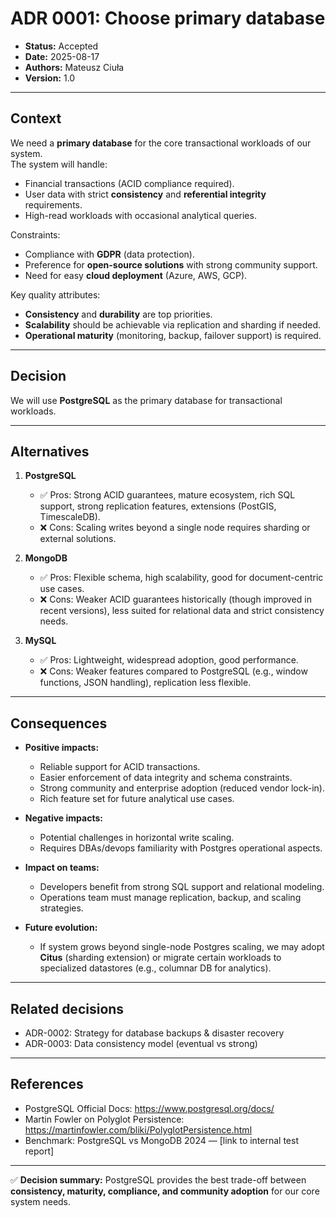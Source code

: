 # ADR 0001: Choose primary database

- **Status:** Accepted
- **Date:** 2025-08-17
- **Authors:** Mateusz Ciuła
- **Version:** 1.0

---

## Context

We need a **primary database** for the core transactional workloads of our system.  
The system will handle:
- Financial transactions (ACID compliance required).
- User data with strict **consistency** and **referential integrity** requirements.
- High-read workloads with occasional analytical queries.

Constraints:
- Compliance with **GDPR** (data protection).
- Preference for **open-source solutions** with strong community support.
- Need for easy **cloud deployment** (Azure, AWS, GCP).

Key quality attributes:
- **Consistency** and **durability** are top priorities.
- **Scalability** should be achievable via replication and sharding if needed.
- **Operational maturity** (monitoring, backup, failover support) is required.

---

## Decision

We will use **PostgreSQL** as the primary database for transactional workloads.

---

## Alternatives

1. **PostgreSQL**
    - ✅ Pros: Strong ACID guarantees, mature ecosystem, rich SQL support, strong replication features, extensions (PostGIS, TimescaleDB).
    - ❌ Cons: Scaling writes beyond a single node requires sharding or external solutions.

2. **MongoDB**
    - ✅ Pros: Flexible schema, high scalability, good for document-centric use cases.
    - ❌ Cons: Weaker ACID guarantees historically (though improved in recent versions), less suited for relational data and strict consistency needs.

3. **MySQL**
    - ✅ Pros: Lightweight, widespread adoption, good performance.
    - ❌ Cons: Weaker features compared to PostgreSQL (e.g., window functions, JSON handling), replication less flexible.

---

## Consequences

- **Positive impacts:**
    - Reliable support for ACID transactions.
    - Easier enforcement of data integrity and schema constraints.
    - Strong community and enterprise adoption (reduced vendor lock-in).
    - Rich feature set for future analytical use cases.

- **Negative impacts:**
    - Potential challenges in horizontal write scaling.
    - Requires DBAs/devops familiarity with Postgres operational aspects.

- **Impact on teams:**
    - Developers benefit from strong SQL support and relational modeling.
    - Operations team must manage replication, backup, and scaling strategies.

- **Future evolution:**
    - If system grows beyond single-node Postgres scaling, we may adopt **Citus** (sharding extension) or migrate certain workloads to specialized datastores (e.g., columnar DB for analytics).

---

## Related decisions

- ADR-0002: Strategy for database backups & disaster recovery
- ADR-0003: Data consistency model (eventual vs strong)

---

## References

- PostgreSQL Official Docs: https://www.postgresql.org/docs/
- Martin Fowler on Polyglot Persistence: https://martinfowler.com/bliki/PolyglotPersistence.html
- Benchmark: PostgreSQL vs MongoDB 2024 — [link to internal test report]

---

✅ **Decision summary:** PostgreSQL provides the best trade-off between **consistency, maturity, compliance, and community adoption** for our core system needs.
